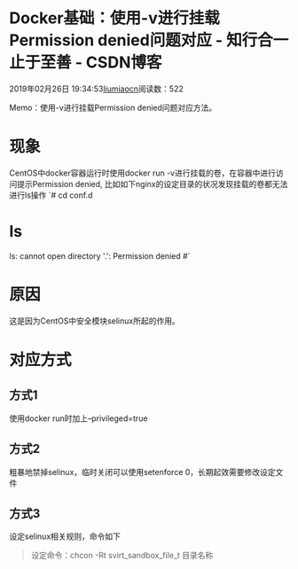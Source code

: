 
# Docker基础：使用-v进行挂载Permission denied问题对应 - 知行合一 止于至善 - CSDN博客

2019年02月26日 19:34:53[liumiaocn](https://me.csdn.net/liumiaocn)阅读数：522


Memo：使用-v进行挂载Permission denied问题对应方法。
# 现象
CentOS中docker容器运行时使用docker run -v进行挂载的卷，在容器中进行访问提示Permission denied, 比如如下nginx的设定目录的状况发现挂载的卷都无法进行ls操作
`# cd conf.d
# ls
ls: cannot open directory '.': Permission denied
#`
# 原因
这是因为CentOS中安全模块selinux所起的作用。
# 对应方式
## 方式1
使用docker run时加上–privileged=true
## 方式2
粗暴地禁掉selinux，临时关闭可以使用setenforce 0，长期起效需要修改设定文件
## 方式3
设定selinux相关规则，命令如下
> 设定命令：chcon -Rt svirt_sandbox_file_t 目录名称


